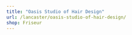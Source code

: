 ```yaml
---
title: "Oasis Studio of Hair Design"
url: /lancaster/oasis-studio-of-hair-design/
shop: Friseur
---
```

